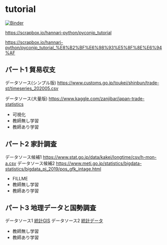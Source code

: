 # tutorial
[![Binder](https://mybinder.org/badge_logo.svg)](https://mybinder.org/v2/gh/hannari-python/tutorial/master)

https://scrapbox.io/hannari-python/pyconjp_tutorial

https://scrapbox.io/hannari-python/pyconjp_tutorial_%E8%B2%BF%E6%98%93%E5%8F%8E%E6%94%AF


## パート1 貿易収支
データソース(シンプル版)
https://www.customs.go.jp/toukei/shinbun/trade-st/timeseries_202005.csv

データソース(大量版)
https://www.kaggle.com/zanjibar/japan-trade-statistics

- 可視化
- 教師無し学習
- 教師あり学習

## パート2 家計調査
データソース候補1 https://www.stat.go.jp/data/kakei/longtime/csv/h-mon-a.csv
データソース候補2 https://www.meti.go.jp/statistics/bigdata-statistics/bigdata_pj_2019/pos_gfk_intage.html

- FILLME
- 教師無し学習
- 教師あり学習

## パート3 地理データと国勢調査
データソース1 [統計GIS](https://www.e-stat.go.jp/gis/statmap-search?type=2)
データソース2 [統計データ](https://www.e-stat.go.jp/gis/statmap-search?type=1)

- 教師無し学習
- 教師あり学習
